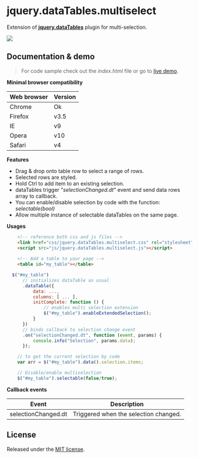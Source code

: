 # jquery.dataTables.multiselect

Extension of **[jquery.dataTables](https://www.datatables.net/)** plugin for multi-selection.

![](http://acuisinier.com/images/jquery.dataTables.multiselect.png)

## Documentation & demo

> For code sample check out the *index.html* file or go to [live demo](http://acuisinier.com/demo/jquery.dataTables.multiselect.).
  
**Minimal browser compatibility**

Web browser|Version 
---|---
Chrome|Ok
Firefox|v3.5
IE|v9
Opera|v10
Safari|v4

**Features**

- Drag & drop onto table row to select a range of rows.
- Selected rows are styled.
- Hold Ctrl to add item to an existing selection.
- dataTables trigger "*selectionChanged.dt*" event and send data rows array to callback. 
- You can enable/disable selection by code with the function: *selectable(bool)*
- Allow multiple instance of selectable dataTables on the same page.
  
**Usages**

```html
	<!-- reference both css and js files -->
    <link href="css/jquery.dataTables.multiselect.css" rel="stylesheet">
    <script src="js/jquery.dataTables.multiselect.js"></script>
    
	<!-- Add a table to your page -->
	<table id="my_table"></table>
 ```
 
```javascript
  $("#my_table")
      // initializes dataTable as usual
      .dataTable({
          data: ...,
          columns: [ ... ],
          initComplete: function () {
              // enables multi selection extension
              $("#my_table").enableExtendedSelection();
          }
      })
      // binds callback to selection change event
      .on("selectionChanged.dt", function (event, params) {
          console.info("Selection", params.data);
      });
```
 
```javascript
	// to get the current selection by code
	var arr = $("#my_table").data().selection.items;
```
 
```javascript
	// Disable/enable multiselection
	$("#my_table").selectable(false/true);
```
 
  
**Callback events**

Event | Description
---|---
selectionChanged.dt|Triggered when the selection changed.
  
## License

Released under the [MIT license](http://www.opensource.org/licenses/MIT).